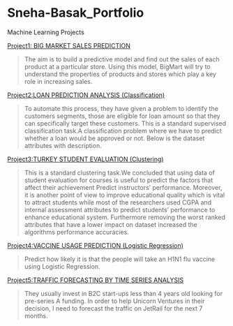 # Sneha-Basak_Portfolio
Machine Learning Projects

[Project1: BIG MARKET SALES PREDICTION](https://github.com/Sneha05-analytic/Machine-Learning-Projects/blob/main/BIG%20MARKET%20sales%20prediction.ipynb)
 
> The aim is to build a predictive model and find out the sales of each product at a particular store.
> Using this model, BigMart will try to understand the properties of products and stores which play a key role in increasing sales.

[Project2:LOAN PREDICTION ANALYSIS (Classification)](https://github.com/Sneha05-analytic/Machine-Learning-Projects/blob/main/Loan%20prediction%20analysis%20%2Cclassification.ipynb)

> To automate this process, they have given a problem to identify the customers segments, those are eligible for loan amount so that they can specifically target these customers.
> This is a standard supervised classification task.A classification problem where we have to predict whether a loan would be approved or not. Below is the dataset attributes with   description.

[Project3:TURKEY STUDENT EVALUATION (Clustering)](https://github.com/Sneha05-analytic/Machine-Learning-Projects/blob/main/Turkey%20student%20evaluation%20.ipynb)

> This is a standard clustering task.We concluded that using data of student evaluation for courses is useful to predict the factors that affect their
  achievement 
> Predict instructors’ performance. Moreover, it is another point of view to improve educational quality which is vital to attract students while most of the researchers used CGPA   and internal assessment attributes to predict students’ performance to enhance educational system. 
> Furthermore removing the worst ranked attributes that have a lower impact on dataset increased the algorithms performance accuracies.

[Project4:VACCINE USAGE PREDICTION (Logistic Regression)](https://github.com/Sneha05-analytic/Machine-Learning-Projects/blob/main/Vaccine%20Usage%20Prediction%20LOGISTIC%20REGRESSION.ipynb)

> Predict how likely it is that the people will take an H1N1 flu vaccine using Logistic Regression.

[Project5:TRAFFIC FORECASTING BY TIME SERIES ANALYSIS](https://github.com/Sneha05-analytic/Machine-Learning-Projects/blob/main/Traffic%20forecasting%20by%20Time%20series%20analysis.ipynb)

> They usually invest in B2C start-ups less than 4 years old looking for pre-series A funding. In order to help Unicorn Ventures in their decision, I need to forecast the           traffic on JetRail for the next 7 months.
